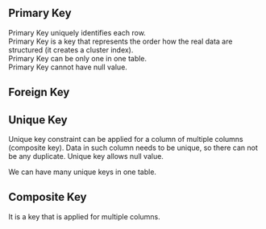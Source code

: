 ﻿## Primary Key

Primary Key uniquely identifies each row.  
Primary Key is a key that represents the order how the real data are structured (it creates a cluster index).  
Primary Key can be only one in one table.  
Primary Key cannot have null value.  

## Foreign Key

## Unique Key

Unique key constraint can be applied for a column of multiple columns (composite key). Data in such column needs to be unique, so
there can not be any duplicate. Unique key allows null value.

We can have many unique keys in one table.

## Composite Key

It is a key that is applied for multiple columns.
